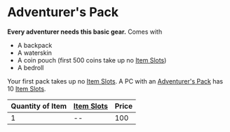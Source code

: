 # Adventurer's Pack

**Every adventurer needs this basic gear.** Comes with
- A backpack
- A waterskin
- A coin pouch (first 500 coins take up no [Item Slots](../../Player%20Characters/Derived%20Statistics/Item%20Slots.md))
- A bedroll

Your first pack takes up no [Item Slots](../../Player%20Characters/Derived%20Statistics/Item%20Slots.md). A PC with an [Adventurer's Pack](Adventurer's%20Pack.md) has 10 [Item Slots](Item%20Slots.md).

| Quantity of Item | [Item Slots](../../../../../Player%20Characters/Derived%20Statistics/Item%20Slots.md) | Price |
| ---------------- | ------------------------------------------------------------------------------------- | ----- |
| 1                | --                                                                                    | 100   |